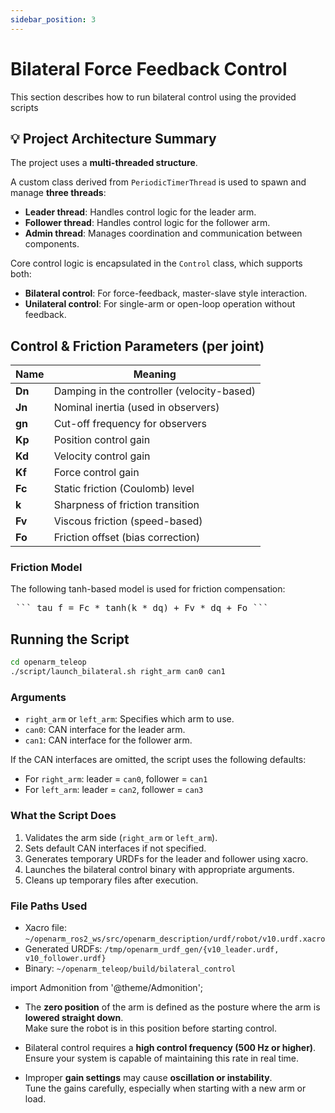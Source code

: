 ```yaml
---
sidebar_position: 3
---
```




# Bilateral Force Feedback Control

This section describes how to run bilateral control using the provided scripts


## 💡 Project Architecture Summary

The project uses a **multi-threaded structure**.

A custom class derived from `PeriodicTimerThread` is used to spawn and manage **three threads**:

- **Leader thread**: Handles control logic for the leader arm.
- **Follower thread**: Handles control logic for the follower arm.
- **Admin thread**: Manages coordination and communication between components.

Core control logic is encapsulated in the `Control` class, which supports both:

- **Bilateral control**: For force-feedback, master-slave style interaction.
- **Unilateral control**: For single-arm or open-loop operation without feedback.



## Control & Friction Parameters (per joint)

| Name | Meaning |
|------|---------|
| **Dn** | Damping in the controller (velocity-based) |
| **Jn** | Nominal inertia (used in observers) |
| **gn** | Cut-off frequency for observers |
| **Kp** | Position control gain |
| **Kd** | Velocity control gain |
| **Kf** | Force control gain |
| **Fc** | Static friction (Coulomb) level |
| **k**  | Sharpness of friction transition |
| **Fv** | Viscous friction (speed-based) |
| **Fo** | Friction offset (bias correction) |

### Friction Model

The following tanh-based model is used for friction compensation:
<pre> ``` tau_f = Fc * tanh(k * dq) + Fv * dq + Fo ``` </pre>



## Running the Script

```bash
cd openarm_teleop
./script/launch_bilateral.sh right_arm can0 can1
```


### Arguments

- `right_arm` or `left_arm`: Specifies which arm to use.
- `can0`: CAN interface for the leader arm.
- `can1`: CAN interface for the follower arm.

If the CAN interfaces are omitted, the script uses the following defaults:

- For `right_arm`: leader = `can0`, follower = `can1`
- For `left_arm`: leader = `can2`, follower = `can3`

### What the Script Does

1. Validates the arm side (`right_arm` or `left_arm`).
2. Sets default CAN interfaces if not specified.
3. Generates temporary URDFs for the leader and follower using xacro.
4. Launches the bilateral control binary with appropriate arguments.
5. Cleans up temporary files after execution.

### File Paths Used

- Xacro file: `~/openarm_ros2_ws/src/openarm_description/urdf/robot/v10.urdf.xacro`
- Generated URDFs: `/tmp/openarm_urdf_gen/{v10_leader.urdf, v10_follower.urdf}`
- Binary: `~/openarm_teleop/build/bilateral_control`

import Admonition from '@theme/Admonition';

<Admonition type="caution" title="Important Notes for Bilateral Control">

- The **zero position** of the arm is defined as the posture where the arm is **lowered straight down**.  
  Make sure the robot is in this position before starting control.
  
- Bilateral control requires a **high control frequency (500 Hz or higher)**.  
  Ensure your system is capable of maintaining this rate in real time.

- Improper **gain settings** may cause **oscillation or instability**.  
  Tune the gains carefully, especially when starting with a new arm or load.

</Admonition>

